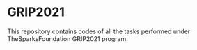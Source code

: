 # GRIP2021
This repository contains codes of all the tasks performed under TheSparksFoundation GRIP2021 program.
